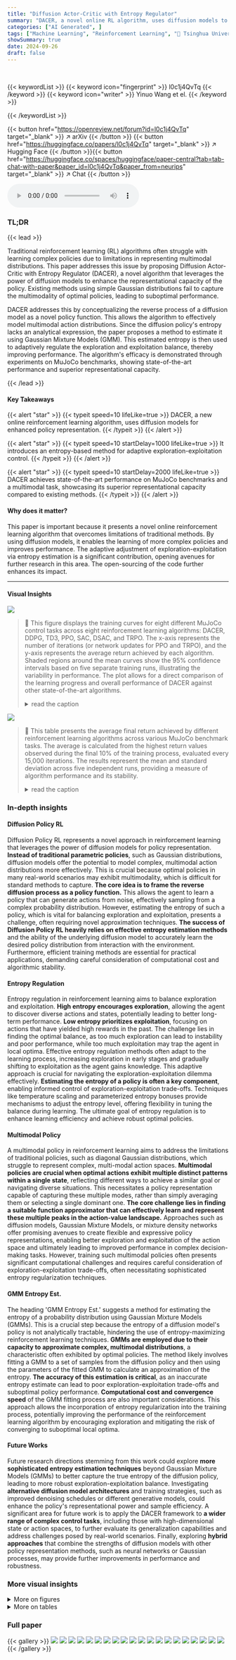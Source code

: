 ```yaml
---
title: "Diffusion Actor-Critic with Entropy Regulator"
summary: "DACER, a novel online RL algorithm, uses diffusion models to learn complex policies and adaptively balances exploration-exploitation via entropy estimation, achieving state-of-the-art performance on M..."
categories: ["AI Generated", ]
tags: ["Machine Learning", "Reinforcement Learning", "🏢 Tsinghua University",]
showSummary: true
date: 2024-09-26
draft: false
---
```


<br>

{{< keywordList >}}
{{< keyword icon="fingerprint" >}} l0c1j4QvTq {{< /keyword >}}
{{< keyword icon="writer" >}} Yinuo Wang et el. {{< /keyword >}}
 
{{< /keywordList >}}

{{< button href="https://openreview.net/forum?id=l0c1j4QvTq" target="_blank" >}}
↗ arXiv
{{< /button >}}
{{< button href="https://huggingface.co/papers/l0c1j4QvTq" target="_blank" >}}
↗ Hugging Face
{{< /button >}}{{< button href="https://huggingface.co/spaces/huggingface/paper-central?tab=tab-chat-with-paper&paper_id=l0c1j4QvTq&paper_from=neurips" target="_blank" >}}
↗ Chat
{{< /button >}}




<audio controls>
    <source src="https://ai-paper-reviewer.com/l0c1j4QvTq/podcast.wav" type="audio/wav">
    Your browser does not support the audio element.
</audio>


### TL;DR


{{< lead >}}

Traditional reinforcement learning (RL) algorithms often struggle with learning complex policies due to limitations in representing multimodal distributions. This paper addresses this issue by proposing Diffusion Actor-Critic with Entropy Regulator (DACER), a novel algorithm that leverages the power of diffusion models to enhance the representational capacity of the policy.  Existing methods using simple Gaussian distributions fail to capture the multimodality of optimal policies, leading to suboptimal performance.

DACER addresses this by conceptualizing the reverse process of a diffusion model as a novel policy function. This allows the algorithm to effectively model multimodal action distributions.  Since the diffusion policy's entropy lacks an analytical expression, the paper proposes a method to estimate it using Gaussian Mixture Models (GMM).  This estimated entropy is then used to adaptively regulate the exploration and exploitation balance, thereby improving performance.  The algorithm's efficacy is demonstrated through experiments on MuJoCo benchmarks, showing state-of-the-art performance and superior representational capacity. 

{{< /lead >}}


#### Key Takeaways

{{< alert "star" >}}
{{< typeit speed=10 lifeLike=true >}} DACER, a new online reinforcement learning algorithm, uses diffusion models for enhanced policy representation. {{< /typeit >}}
{{< /alert >}}

{{< alert "star" >}}
{{< typeit speed=10 startDelay=1000 lifeLike=true >}} It introduces an entropy-based method for adaptive exploration-exploitation control. {{< /typeit >}}
{{< /alert >}}

{{< alert "star" >}}
{{< typeit speed=10 startDelay=2000 lifeLike=true >}} DACER achieves state-of-the-art performance on MuJoCo benchmarks and a multimodal task, showcasing its superior representational capacity compared to existing methods. {{< /typeit >}}
{{< /alert >}}

#### Why does it matter?
This paper is important because it presents a novel online reinforcement learning algorithm that overcomes limitations of traditional methods. By using diffusion models, it enables the learning of more complex policies and improves performance.  The adaptive adjustment of exploration-exploitation via entropy estimation is a significant contribution, opening avenues for further research in this area.  The open-sourcing of the code further enhances its impact.

------
#### Visual Insights



![](https://ai-paper-reviewer.com/l0c1j4QvTq/figures_7_1.jpg)

> 🔼 This figure displays the training curves for eight different MuJoCo control tasks across eight reinforcement learning algorithms: DACER, DDPG, TD3, PPO, SAC, DSAC, and TRPO.  The x-axis represents the number of iterations (or network updates for PPO and TRPO), and the y-axis represents the average return achieved by each algorithm.  Shaded regions around the mean curves show the 95% confidence intervals based on five separate training runs, illustrating the variability in performance.  The plot allows for a direct comparison of the learning progress and overall performance of DACER against other state-of-the-art algorithms.
> <details>
> <summary>read the caption</summary>
> Figure 1: Training curves on benchmarks. The solid lines represent the mean, while the shaded regions indicate the 95% confidence interval over five runs. The iteration of PPO and TRPO is measured by the number of network updates.
> </details>





![](https://ai-paper-reviewer.com/l0c1j4QvTq/tables_7_1.jpg)

> 🔼 This table presents the average final return achieved by different reinforcement learning algorithms across various MuJoCo benchmark tasks.  The average is calculated from the highest return values observed during the final 10% of the training process, evaluated every 15,000 iterations.  The results represent the mean and standard deviation across five independent runs, providing a measure of algorithm performance and its stability.
> <details>
> <summary>read the caption</summary>
> Table 1 Average final return. Computed as the mean of the highest return values observed in the final 10% of iteration steps per run, with an evaluation interval of 15,000 iterations. ± corresponds to standard deviation over five runs.
> </details>





### In-depth insights


#### Diffusion Policy RL
Diffusion Policy RL represents a novel approach in reinforcement learning that leverages the power of diffusion models for policy representation.  **Instead of traditional parametric policies**, such as Gaussian distributions, diffusion models offer the potential to model complex, multimodal action distributions more effectively. This is crucial because optimal policies in many real-world scenarios may exhibit multimodality, which is difficult for standard methods to capture.  **The core idea is to frame the reverse diffusion process as a policy function.** This allows the agent to learn a policy that can generate actions from noise, effectively sampling from a complex probability distribution.  However, estimating the entropy of such a policy, which is vital for balancing exploration and exploitation, presents a challenge, often requiring novel approximation techniques.  **The success of Diffusion Policy RL heavily relies on effective entropy estimation methods** and the ability of the underlying diffusion model to accurately learn the desired policy distribution from interaction with the environment.  Furthermore, efficient training methods are essential for practical applications, demanding careful consideration of computational cost and algorithmic stability.

#### Entropy Regulation
Entropy regulation in reinforcement learning aims to balance exploration and exploitation.  **High entropy encourages exploration**, allowing the agent to discover diverse actions and states, potentially leading to better long-term performance.  **Low entropy prioritizes exploitation**, focusing on actions that have yielded high rewards in the past.  The challenge lies in finding the optimal balance, as too much exploration can lead to instability and poor performance, while too much exploitation may trap the agent in local optima.  Effective entropy regulation methods often adapt to the learning process, increasing exploration in early stages and gradually shifting to exploitation as the agent gains knowledge. This adaptive approach is crucial for navigating the exploration-exploitation dilemma effectively.  **Estimating the entropy of a policy is often a key component**, enabling informed control of exploration-exploitation trade-offs.  Techniques like temperature scaling and parameterized entropy bonuses provide mechanisms to adjust the entropy level, offering flexibility in tuning the balance during learning.  The ultimate goal of entropy regulation is to enhance learning efficiency and achieve robust optimal policies.

#### Multimodal Policy
A multimodal policy in reinforcement learning aims to address the limitations of traditional policies, such as diagonal Gaussian distributions, which struggle to represent complex, multi-modal action spaces.  **Multimodal policies are crucial when optimal actions exhibit multiple distinct patterns within a single state**, reflecting different ways to achieve a similar goal or navigating diverse situations.  This necessitates a policy representation capable of capturing these multiple modes, rather than simply averaging them or selecting a single dominant one.  **The core challenge lies in finding a suitable function approximator that can effectively learn and represent these multiple peaks in the action-value landscape.**  Approaches such as diffusion models, Gaussian Mixture Models, or mixture density networks offer promising avenues to create flexible and expressive policy representations, enabling better exploration and exploitation of the action space and ultimately leading to improved performance in complex decision-making tasks.  However, training such multimodal policies often presents significant computational challenges and requires careful consideration of exploration-exploitation trade-offs, often necessitating sophisticated entropy regularization techniques.

#### GMM Entropy Est.
The heading 'GMM Entropy Est.' suggests a method for estimating the entropy of a probability distribution using Gaussian Mixture Models (GMMs).  This is a crucial step because the entropy of a diffusion model's policy is not analytically tractable, hindering the use of entropy-maximizing reinforcement learning techniques.  **GMMs are employed due to their capacity to approximate complex, multimodal distributions**, a characteristic often exhibited by optimal policies. The method likely involves fitting a GMM to a set of samples from the diffusion policy and then using the parameters of the fitted GMM to calculate an approximation of the entropy.  **The accuracy of this estimation is critical**, as an inaccurate entropy estimate can lead to poor exploration-exploitation trade-offs and suboptimal policy performance.  **Computational cost and convergence speed** of the GMM fitting process are also important considerations. This approach allows the incorporation of entropy regularization into the training process, potentially improving the performance of the reinforcement learning algorithm by encouraging exploration and mitigating the risk of converging to suboptimal local optima.

#### Future Works
Future research directions stemming from this work could explore **more sophisticated entropy estimation techniques** beyond Gaussian Mixture Models (GMMs) to better capture the true entropy of the diffusion policy, leading to more robust exploration-exploitation balance.  Investigating **alternative diffusion model architectures** and training strategies, such as improved denoising schedules or different generative models, could enhance the policy's representational power and sample efficiency.  A significant area for future work is to apply the DACER framework to **a wider range of complex control tasks**, including those with high-dimensional state or action spaces, to further evaluate its generalization capabilities and address challenges posed by real-world scenarios.  Finally, exploring **hybrid approaches** that combine the strengths of diffusion models with other policy representation methods, such as neural networks or Gaussian processes, may provide further improvements in performance and robustness. 


### More visual insights

<details>
<summary>More on figures
</summary>


![](https://ai-paper-reviewer.com/l0c1j4QvTq/figures_8_1.jpg)

> 🔼 This figure compares the policy representation of four different reinforcement learning algorithms (DACER, DSAC, TD3, and PPO) in a multimodal environment.  The top row displays a visualization of the learned policy distributions for each algorithm. The length and direction of the red arrows represent the magnitude and direction of the actions predicted by the policy for each state. The bottom row shows 3D surface plots representing the Q-value function (value function) for each algorithm. These plots visualize how the algorithms learn to value different states and actions. The multimodal nature of the environment is evident in the multiple peaks in the Q-value functions of successful algorithms (DACER and DSAC). Algorithms like TD3 and PPO show flatter Q-value functions indicating less ability to discriminate between states and actions in the multimodal environment.
> <details>
> <summary>read the caption</summary>
> Figure 2: Policy representation comparison of different policies on a multimodal environment. The first row exhibits the policy distribution. The length of the red arrowheads denotes the size of the action vector, and the direction of the red arrowheads denotes the direction of actions. The second row shows the value function of each state point.
> </details>



![](https://ai-paper-reviewer.com/l0c1j4QvTq/figures_8_2.jpg)

> 🔼 This figure compares the experimental results of DACER and DSAC on a multi-goal environment. Five points were selected that demand multimodal policies. For each point, 100 trajectories were sampled and plotted to show the trajectory distribution. The figure aims to visually demonstrate the superior multimodal capabilities of the DACER algorithm compared to DSAC by showing distinct trajectory clusters corresponding to different goal locations.
> <details>
> <summary>read the caption</summary>
> Figure 3: Multi-goal multimodal experiments. We selected 5 points that require multimodal policies: (0, 0), (−0.5, 0.5), (0.5, 0.5), (0.5, −0.5), (−0.5, −0.5), and sampled 100 trajectories for each point. The top row shows the experimental results of DACER, another shows the experimental results of DSAC.
> </details>



![](https://ai-paper-reviewer.com/l0c1j4QvTq/figures_9_1.jpg)

> 🔼 This figure displays the training curves for various reinforcement learning algorithms across multiple MuJoCo benchmark tasks.  The curves show the average total reward obtained over multiple runs. Shaded areas represent the 95% confidence interval, illustrating the variability in performance.  The x-axis represents the number of training iterations, while the y-axis represents the total average return.  Different colors represent different algorithms being compared.
> <details>
> <summary>read the caption</summary>
> Figure 1: Training curves on benchmarks. The solid lines represent the mean, while the shaded regions indicate the 95% confidence interval over five runs. The iteration of PPO and TRPO is measured by the number of network updates.
> </details>



![](https://ai-paper-reviewer.com/l0c1j4QvTq/figures_13_1.jpg)

> 🔼 This figure shows eight different simulated environments used in the MuJoCo benchmark for evaluating reinforcement learning algorithms. Each subfigure displays a visual representation of one task and specifies the dimensionality of its state space (s) and action space (a), indicating the complexity of each environment.
> <details>
> <summary>read the caption</summary>
> Figure 5: Simulation tasks. (a) Humanoid-v3: (s × a) ∈ R376 × R17. (b) Ant-v3: (s × a) ∈ R111 × R8. (c) HalfCheetah-v3 : (s × a) ∈ R17 × R6. (d) Walker2d-v3: (s × a) ∈ R17 × R6. (e) InvertedDoublePendulum-v3: (s × a) ∈ R6 × R¹. (f) Hopper-v3: (s × a) ∈ R11 × R³. (g) Pusher-v2: (s × a) ∈ R23 × R7. (h) Swimmer-v3: (s × a) ∈ R8 × R2.
> </details>



</details>




<details>
<summary>More on tables
</summary>


![](https://ai-paper-reviewer.com/l0c1j4QvTq/tables_14_1.jpg)
> 🔼 This table lists the hyperparameters used in the experiments.  It is divided into shared hyperparameters (common across all algorithms) and algorithm-specific hyperparameters. Shared hyperparameters include replay buffer capacity, batch size, initial alpha, action bounds, hidden layer structure of the actor and critic networks, activation functions, optimizer, learning rates, discount factor, reward scaling, and more. Algorithm-specific hyperparameters include those specific to the maximum-entropy framework, such as the expected entropy and the deterministic policy.
> <details>
> <summary>read the caption</summary>
> TABLE 2 DETAILED HYPERPARAMETERS.
> </details>

![](https://ai-paper-reviewer.com/l0c1j4QvTq/tables_15_1.jpg)
> 🔼 This table lists the hyperparameters used in the DACER algorithm.  It includes settings for replay buffer capacity, batch size, discount factor, learning rates for actor, critic, and alpha, and other parameters related to the diffusion model such as noise scale and the number of Gaussian distributions used for mixing.
> <details>
> <summary>read the caption</summary>
> TABLE 3 ALGORITHM HYPERPARAMETER
> </details>

</details>




### Full paper

{{< gallery >}}
<img src="https://ai-paper-reviewer.com/l0c1j4QvTq/1.png" class="grid-w50 md:grid-w33 xl:grid-w25" />
<img src="https://ai-paper-reviewer.com/l0c1j4QvTq/2.png" class="grid-w50 md:grid-w33 xl:grid-w25" />
<img src="https://ai-paper-reviewer.com/l0c1j4QvTq/3.png" class="grid-w50 md:grid-w33 xl:grid-w25" />
<img src="https://ai-paper-reviewer.com/l0c1j4QvTq/4.png" class="grid-w50 md:grid-w33 xl:grid-w25" />
<img src="https://ai-paper-reviewer.com/l0c1j4QvTq/5.png" class="grid-w50 md:grid-w33 xl:grid-w25" />
<img src="https://ai-paper-reviewer.com/l0c1j4QvTq/6.png" class="grid-w50 md:grid-w33 xl:grid-w25" />
<img src="https://ai-paper-reviewer.com/l0c1j4QvTq/7.png" class="grid-w50 md:grid-w33 xl:grid-w25" />
<img src="https://ai-paper-reviewer.com/l0c1j4QvTq/8.png" class="grid-w50 md:grid-w33 xl:grid-w25" />
<img src="https://ai-paper-reviewer.com/l0c1j4QvTq/9.png" class="grid-w50 md:grid-w33 xl:grid-w25" />
<img src="https://ai-paper-reviewer.com/l0c1j4QvTq/10.png" class="grid-w50 md:grid-w33 xl:grid-w25" />
<img src="https://ai-paper-reviewer.com/l0c1j4QvTq/11.png" class="grid-w50 md:grid-w33 xl:grid-w25" />
<img src="https://ai-paper-reviewer.com/l0c1j4QvTq/12.png" class="grid-w50 md:grid-w33 xl:grid-w25" />
<img src="https://ai-paper-reviewer.com/l0c1j4QvTq/13.png" class="grid-w50 md:grid-w33 xl:grid-w25" />
<img src="https://ai-paper-reviewer.com/l0c1j4QvTq/14.png" class="grid-w50 md:grid-w33 xl:grid-w25" />
<img src="https://ai-paper-reviewer.com/l0c1j4QvTq/15.png" class="grid-w50 md:grid-w33 xl:grid-w25" />
<img src="https://ai-paper-reviewer.com/l0c1j4QvTq/16.png" class="grid-w50 md:grid-w33 xl:grid-w25" />
<img src="https://ai-paper-reviewer.com/l0c1j4QvTq/17.png" class="grid-w50 md:grid-w33 xl:grid-w25" />
<img src="https://ai-paper-reviewer.com/l0c1j4QvTq/18.png" class="grid-w50 md:grid-w33 xl:grid-w25" />
<img src="https://ai-paper-reviewer.com/l0c1j4QvTq/19.png" class="grid-w50 md:grid-w33 xl:grid-w25" />
<img src="https://ai-paper-reviewer.com/l0c1j4QvTq/20.png" class="grid-w50 md:grid-w33 xl:grid-w25" />
{{< /gallery >}}